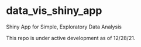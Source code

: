 # data_vis_shiny_app
Shiny App for Simple, Exploratory Data Analysis

This repo is under active development as of 12/28/21.
